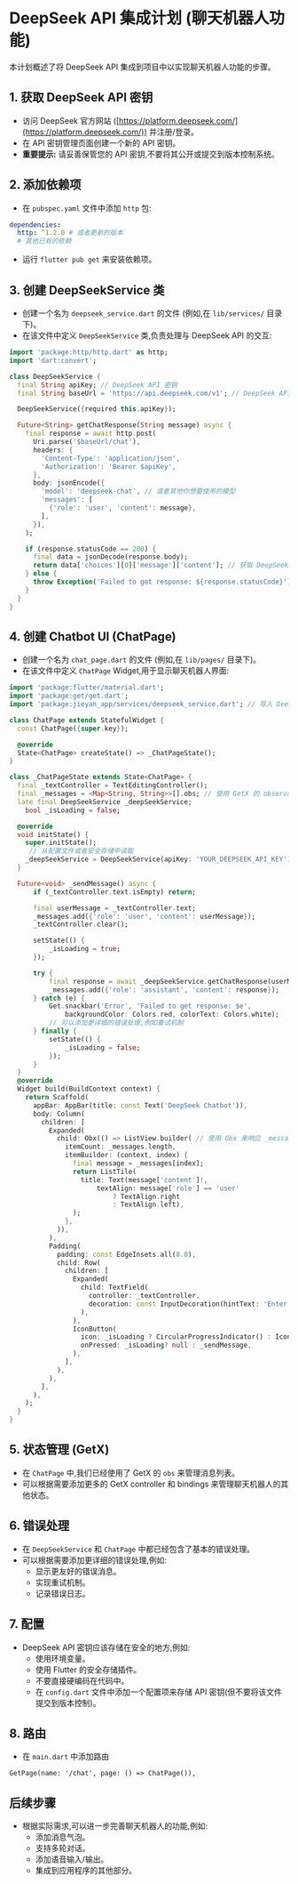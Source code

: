 # DeepSeek API 集成计划 (聊天机器人功能)

本计划概述了将 DeepSeek API 集成到项目中以实现聊天机器人功能的步骤。

## 1. 获取 DeepSeek API 密钥

*   访问 DeepSeek 官方网站 ([https://platform.deepseek.com/](https://platform.deepseek.com/)) 并注册/登录。
*   在 API 密钥管理页面创建一个新的 API 密钥。
*   **重要提示:** 请妥善保管您的 API 密钥,不要将其公开或提交到版本控制系统。

## 2. 添加依赖项

*   在 `pubspec.yaml` 文件中添加 `http` 包:

```yaml
dependencies:
  http: ^1.2.0 # 或者更新的版本
  # 其他已有的依赖
```
*   运行 `flutter pub get` 来安装依赖项。

## 3. 创建 DeepSeekService 类

*   创建一个名为 `deepseek_service.dart` 的文件 (例如,在 `lib/services/` 目录下)。
*   在该文件中定义 `DeepSeekService` 类,负责处理与 DeepSeek API 的交互:

```dart
import 'package:http/http.dart' as http;
import 'dart:convert';

class DeepSeekService {
  final String apiKey; // DeepSeek API 密钥
  final String baseUrl = 'https://api.deepseek.com/v1'; // DeepSeek API 基础 URL

  DeepSeekService({required this.apiKey});

  Future<String> getChatResponse(String message) async {
    final response = await http.post(
      Uri.parse('$baseUrl/chat'),
      headers: {
        'Content-Type': 'application/json',
        'Authorization': 'Bearer $apiKey',
      },
      body: jsonEncode({
        'model': 'deepseek-chat', // 或者其他你想要使用的模型
        'messages': [
          {'role': 'user', 'content': message},
        ],
      }),
    );

    if (response.statusCode == 200) {
      final data = jsonDecode(response.body);
      return data['choices'][0]['message']['content']; // 获取 DeepSeek 的回复
    } else {
      throw Exception('Failed to get response: ${response.statusCode}'); // 处理错误
    }
  }
}
```

## 4. 创建 Chatbot UI (ChatPage)

*   创建一个名为 `chat_page.dart` 的文件 (例如,在 `lib/pages/` 目录下)。
*   在该文件中定义 `ChatPage` Widget,用于显示聊天机器人界面:

```dart
import 'package:flutter/material.dart';
import 'package:get/get.dart';
import 'package:jieyan_app/services/deepseek_service.dart'; // 导入 DeepSeekService

class ChatPage extends StatefulWidget {
  const ChatPage({super.key});

  @override
  State<ChatPage> createState() => _ChatPageState();
}

class _ChatPageState extends State<ChatPage> {
  final _textController = TextEditingController();
  final _messages = <Map<String, String>>[].obs; // 使用 GetX 的 observable 列表
  late final DeepSeekService _deepSeekService;
    bool _isLoading = false;

  @override
  void initState() {
    super.initState();
     // 从配置文件或者安全存储中读取
    _deepSeekService = DeepSeekService(apiKey: 'YOUR_DEEPSEEK_API_KEY'); // 初始化 DeepSeekService, 替换为你的 API 密钥
  }

  Future<void> _sendMessage() async {
      if (_textController.text.isEmpty) return;

      final userMessage = _textController.text;
      _messages.add({'role': 'user', 'content': userMessage});
      _textController.clear();

      setState(() {
          _isLoading = true;
      });

      try {
          final response = await _deepSeekService.getChatResponse(userMessage);
          _messages.add({'role': 'assistant', 'content': response});
      } catch (e) {
          Get.snackbar('Error', 'Failed to get response: $e',
              backgroundColor: Colors.red, colorText: Colors.white);
          // 可以添加更详细的错误处理,例如重试机制
      } finally {
          setState(() {
              _isLoading = false;
          });
      }
  }
  @override
  Widget build(BuildContext context) {
    return Scaffold(
      appBar: AppBar(title: const Text('DeepSeek Chatbot')),
      body: Column(
        children: [
          Expanded(
            child: Obx(() => ListView.builder( // 使用 Obx 来响应 _messages 的变化
              itemCount: _messages.length,
              itemBuilder: (context, index) {
                final message = _messages[index];
                return ListTile(
                  title: Text(message['content']!,
                      textAlign: message['role'] == 'user'
                          ? TextAlign.right
                          : TextAlign.left),
                );
              },
            )),
          ),
          Padding(
            padding: const EdgeInsets.all(8.0),
            child: Row(
              children: [
                Expanded(
                  child: TextField(
                    controller: _textController,
                    decoration: const InputDecoration(hintText: 'Enter your message...'),
                  ),
                ),
                IconButton(
                  icon: _isLoading ? CircularProgressIndicator() : Icon(Icons.send),
                  onPressed: _isLoading? null : _sendMessage,
                ),
              ],
            ),
          ),
        ],
      ),
    );
  }
}

```

## 5. 状态管理 (GetX)

*   在 `ChatPage` 中,我们已经使用了 GetX 的 `obs` 来管理消息列表。
*   可以根据需要添加更多的 GetX controller 和 bindings 来管理聊天机器人的其他状态。

## 6. 错误处理

*   在 `DeepSeekService` 和 `ChatPage` 中都已经包含了基本的错误处理。
*   可以根据需要添加更详细的错误处理,例如:
    *   显示更友好的错误消息。
    *   实现重试机制。
    *   记录错误日志。

## 7. 配置

*   DeepSeek API 密钥应该存储在安全的地方,例如:
    *   使用环境变量。
    *   使用 Flutter 的安全存储插件。
    *   不要直接硬编码在代码中。
    *   在 `config.dart` 文件中添加一个配置项来存储 API 密钥(但不要将该文件提交到版本控制)。

## 8. 路由
*   在 `main.dart` 中添加路由
```
GetPage(name: '/chat', page: () => ChatPage()),
```

## 后续步骤

*   根据实际需求,可以进一步完善聊天机器人的功能,例如:
    *   添加消息气泡。
    *   支持多轮对话。
    *   添加语音输入/输出。
    *   集成到应用程序的其他部分。